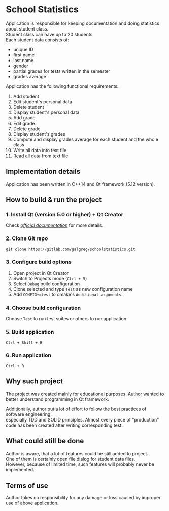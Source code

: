 # School Statistics
Application is responsible for keeping documentation and doing statistics about student class.  
Student class can have up to 20 students.  
Each student data consists of:
- unique ID
- first name
- last name
- gender
- partial grades for tests written in the semester
- grades average

Application has the following functional requirements:
1. Add student
2. Edit student's personal data
3. Delete student
4. Display student's personal data
5. Add grade
6. Edit grade
7. Delete grade
8. Display student's grades
9. Compute and display grades average for each student and the whole class
10. Write all data into text file
11. Read all data from text file

## Implementation details
Application has been written in C++14 and Qt framework (5.12 version).

## How to build & run the project
### 1. Install Qt (version 5.0 or higher) + Qt Creator
  Check [*official documentation*](https://doc.qt.io/qt-5/gettingstarted.html) for more details.

### 2. Clone Git repo
```
git clone https://gitlab.com/galgreg/schoolstatistics.git
```
### 3. Configure build options
1. Open project in Qt Creator
2. Switch to Projects mode (```Ctrl + 5```)
3. Select ```Debug``` build configuration
4. Clone selected and type ```Test``` as new configuration name
5. Add ```CONFIG+=test``` to qmake's ```Additional arguments```.

### 4. Choose build configuration
Choose ```Test``` to run test suites or others to run application.

### 5. Build application
```Ctrl + Shift + B```

### 6. Run application
```Ctrl + R```

## Why such project
The project was created mainly for educational purposes.
Author wanted to better understand programming in Qt framework.

Additionally, author put a lot of effort to follow the best practices of software engineering,  
especially TDD and SOLID principles.
Almost every piece of "production" code has been created after writing corresponding test.

## What could still be done
Author is aware, that a lot of features could be still added to project.  
One of them is certainly open file dialog for student data files.  
However, because of limited time, such features will probably never be implemented.

## Terms of use
Author takes no responsibility for any damage or loss caused by improper use of above application.
